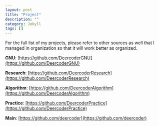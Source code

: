 ```yaml
---
layout: post
title: "Project"
description: ""
category: Jekyll
tags: []
---
```


For the full list of my projects, please refer to other sources as well that I managed in organization so that it will work better as organized.

**GNU**: [https://github.com/DeercoderGNU](https://github.com/DeercoderGNU)

**Research**: [https://github.com/DeercoderResearch](https://github.com/DeercoderResearch)

**Algorithm**: [https://github.com/DeercoderAlgorithm](https://github.com/DeercoderAlgorithm)

**Practice**: [https://github.com/DeercoderPractice](https://github.com/DeercoderPractice)

**Main**: [https://github.com/deercoder](https://github.com/deercoder)
